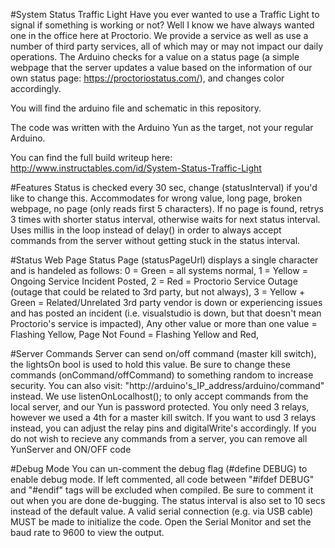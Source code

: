 #System Status Traffic Light
Have you ever wanted to use a Traffic Light to signal if something is working or not? Well I know we have always wanted one in the office here at Proctorio. We provide a service as well as use a number of third party services, all of which may or may not impact our daily operations. The Arduino checks for a value on a status page (a simple webpage that the server updates a value based on the information of our own status page: https://proctoriostatus.com/), and changes color accordingly. 

You will find the arduino file and schematic in this repository.

The code was written with the Arduino Yun as the target, not your regular Arduino.

You can find the full build writeup here: http://www.instructables.com/id/System-Status-Traffic-Light

#Features
Status is checked every 30 sec, change (statusInterval) if you'd like to change this.
Accommodates for wrong value, long page, broken webpage, no page (only reads first 5 characters).
If no page is found, retrys 3 times with shorter status interval, otherwise waits for next status interval.
Uses millis in the loop instead of delay() in order to always accept commands from the server without getting stuck in the status interval.

#Status Web Page
Status Page (statusPageUrl) displays a single character and is handeled as follows:
  	0 = Green = all systems normal, 
  	1 = Yellow = Ongoing Service Incident Posted, 
  	2 = Red = Proctorio Service Outage (outage that could be related to 3rd party, but not always), 
  	3 = Yellow + Green = Related/Unrelated 3rd party vendor is down or experiencing issues and has posted an incident (i.e. visualstudio is down, but that doesn't mean Proctorio's service is impacted), 
  	Any other value or more than one value = Flashing Yellow, 
	Page Not Found = Flashing Yellow and Red, 

#Server Commands
Server can send on/off command (master kill switch), the lightsOn bool is used to hold this value.
Be sure to change these commands (onCommand/offCommand) to something random to increase security.
You can also visit: "http://arduino's_IP_address/arduino/command" instead.
We use listenOnLocalhost(); to only accept commands from the local server, and our Yun is password protected.
You only need 3 relays, however we used a 4th for a master kill switch.
If you want to usd 3 relays instead, you can adjust the relay pins and digitalWrite's accordingly.
If you do not wish to recieve any commands from a server, you can remove all YunServer and ON/OFF code
 
#Debug Mode
You can un-comment the debug flag (#define DEBUG) to enable debug mode.
If left commented, all code between "#ifdef DEBUG" and "#endif" tags will be excluded when compiled.
Be sure to comment it out when you are done de-bugging.
The status interval is also set to 10 secs instead of the default value.
A valid serial connection (e.g. via USB cable) MUST be made to initialize the code.
Open the Serial Monitor and set the baud rate to 9600 to view the output.
